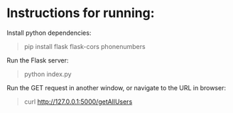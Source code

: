 
# Instructions for running:
Install python dependencies:

> pip install flask flask-cors phonenumbers

Run the Flask server:
> python index.py

Run the GET request in another window, or navigate to the URL in browser:
> curl http://127.0.0.1:5000/getAllUsers
